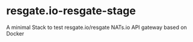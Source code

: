# resgate.io-resgate-stage
A minimal Stack to test resgate.io/resgate NATs.io API gateway based on Docker
